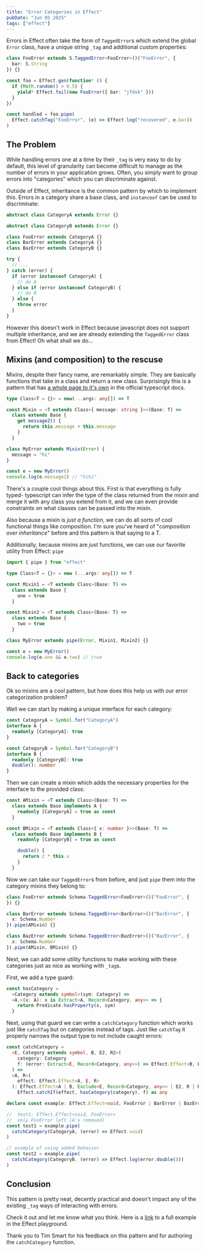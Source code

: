 ```yaml
---
title: "Error Categories in Effect"
pubDate: "Jun 05 2025"
tags: ["effect"]
---
```


Errors in Effect often take the form of `TaggedError`s which extend the global `Error` class, have a unique string `_tag` and additional custom properties:

```ts
class FooError extends S.TaggedError<FooError>()("FooError", {
  bar: S.String
}) {}

const foo = Effect.gen(function* () {
  if (Math.random() > 0.5) {
    yield* Effect.fail(new FooError({ bar: "jfdsk" }))
  }
})

const handled = foo.pipe(
  Effect.catchTag("FooError", (e) => Effect.log("recovered", e.bar))
)
```

## The Problem

While handling errors one at a time by their `_tag` is very easy to do by default, this level of granularity can become difficult to manage as the number of errors in your application grows. Often, you simply want to group errors into "categories" which you can discriminate against.

Outside of Effect, inheritance is the common pattern by which to implement this. Errors in a category share a base class, and `instanceof` can be used to discriminate:

```ts
abstract class CategoryA extends Error {}

abstract class CategoryB extends Error {}

class FooError extends CategoryA {}
class BarError extends CategoryA {}
class BazError extends CategoryB {}

try {
  // ...
} catch (error) {
  if (error instanceof CategoryA) {
    // do A
  } else if (error instanceof CategoryB) {
    // do B
  } else {
    throw error
  }
}
```

However this doesn't work in Effect because javascript does not support multiple inheritance, and we are already extending the `TaggedError` class from Effect! Oh what shall we do...

## Mixins (and composition) to the rescuse

Mixins, despite their fancy name, are remarkably simple. They are basically functions that take in a class and return a new class. Surprisingly this is a pattern that has [a whole page to it's own](https://www.typescriptlang.org/docs/handbook/mixins.html) in the official typescript docs.

```ts
type Class<T = {}> = new(...args: any[]) => T

const Mixin = <T extends Class<{ message: string }>>(Base: T) =>
  class extends Base {
    get message2() {
      return this.message + this.message
    }
  }

class MyError extends Mixin(Error) {
  message = "hi"
}

const e = new MyError()
console.log(e.message2) // "hihi"
```

There's a couple cool things about this. First is that everything is fully typed- typescript can infer the type of the class returned from the mixin and merge it with any class you extend from it, and we can even provide constraints on what classes can be passed into the mixin.

Also because a mixin is *just a function*, we can do all sorts of cool functional things like composition. I'm sure you've heard of "*composition over inheritance*" before and this pattern is that saying to a T. 

Additionally, because mixins are *just* functions, we can use our favorite utility from Effect: `pipe`

```ts
import { pipe } from "effect"

type Class<T = {}> = new (...args: any[]) => T

const Mixin1 = <T extends Class>(Base: T) =>
  class extends Base {
    one = true
  }

const Mixin2 = <T extends Class>(Base: T) =>
  class extends Base {
    two = true
  }

class MyError extends pipe(Error, Mixin1, Mixin2) {}

const e = new MyError()
console.log(e.one && e.two) // true
```

## Back to categories

Ok so mixins are a cool pattern, but how does this help us with our error categorization problem?

Well we can start by making a unique interface for each category:

```ts
const CategoryA = Symbol.for("CategoryA")
interface A {
  readonly [CategoryA]: true
}

const CategoryB = Symbol.for("CategoryB")
interface B {
  readonly [CategoryB]: true
  double(): number
}
```

Then we can create a mixin which adds the necessary properties for the interface to the provided class:

```ts
const AMixin = <T extends Class>(Base: T) =>
  class extends Base implements A {
    readonly [CategoryA] = true as const
  }

const BMixin = <T extends Class<{ x: number }>>(Base: T) =>
  class extends Base implements B {
    readonly [CategoryB] = true as const

    double() {
      return 2 * this.x
    }
  }
```

Now we can take our `TaggedError`s from before, and just `pipe` them into the category mixins they belong to:

```ts
class FooError extends Schema.TaggedError<FooError>()("FooError", {
}) {}

class BarError extends Schema.TaggedError<BarError>()("BarError", {
  x: Schema.Number
}).pipe(AMixin) {}

class BazError extends Schema.TaggedError<BazError>()("BazError", {
  x: Schema.Number
}).pipe(AMixin, BMixin) {}
```

Next, we can add some utility functions to make working with these categories just as nice as working with `_tag`s.

First, we add a type guard:

```ts
const hasCategory =
  <Category extends symbol>(sym: Category) =>
  <A,>(x: A): x is Extract<A, Record<Category, any>> => {
    return Predicate.hasProperty(x, sym)
  }
```

Next, using that guard we can write a `catchCategory` function which works just like `catchTag` but on categories instead of tags. Just like `catchTag` it properly narrows the output type to not include caught errors:


```ts
const catchCategory =
  <E, Category extends symbol, B, E2, R2>(
    category: Category
    f: (error: Extract<E, Record<Category, any>>) => Effect.Effect<B, E2, R2>,
  ) =>
  <A, R>(
    effect: Effect.Effect<A, E, R>
  ): Effect.Effect<A | B, Exclude<E, Record<Category, any>> | E2, R | R2> =>
    Effect.catchIf(effect, hasCategory(category), f) as any

declare const example: Effect.Effect<void, FooError | BarError | BazError>

//  test1: Effect.Effect<void, FooError>
//  only FooError left (A's removed)
const test1 = example.pipe(
  catchCategory(CategoryA, (error) => Effect.void)
)

// example of using added behavior
const test2 = example.pipe(
  catchCategory(CategoryB, (error) => Effect.log(error.double()))
)
```

## Conclusion

This pattern is pretty neat, decently practical and doesn't impact any of the existing `_tag` ways of interacting with errors.

Check it out and let me know what you think. Here is a [link](https://effect.website/play#639a05accaf7) to a full example in the Effect playground.

Thank you to Tim Smart for his feedback on this pattern and for authoring the `catchCategory` function.
